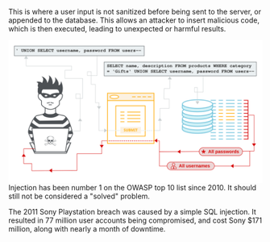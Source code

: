 This is where a user input is not sanitized before being sent to the server, or appended to the database. This allows an attacker to insert malicious code, which is then executed, leading to unexpected or harmful results.

<img style="margin: 0 auto; display: flex;" src="assets/pictures/sql-injection.svg" />

<aside class="notes">
  Injection has been number 1 on the OWASP top 10 list since 2010. It should still not be considered a "solved" problem.

  The 2011 Sony Playstation breach was caused by a simple SQL injection.
  It resulted in 77 million user accounts being compromised, and cost Sony
  $171 million, along with nearly a month of downtime.
</aside>
